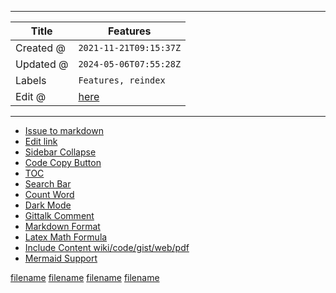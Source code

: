 -----

| Title     | Features                                            |
| --------- | --------------------------------------------------- |
| Created @ | `2021-11-21T09:15:37Z`                              |
| Updated @ | `2024-05-06T07:55:28Z`                              |
| Labels    | `Features, reindex`                                 |
| Edit @    | [here](https://github.com/junxnone/twiki/issues/16) |

-----

  - [Issue to markdown](https://github.com/junxnone/wiki_issue2md)
  - [Edit
    link](https://github.com/junxnone/wiki_issue2md/blob/main/action.yml#L67)
  - [Sidebar
    Collapse](https://github.com/iPeng6/docsify-sidebar-collapse)
  - [Code Copy Button](https://github.com/jperasmus/docsify-copy-code)
  - [TOC](https://github.com/justintien/docsify-plugin-toc)
  - [Search Bar](https://docsify.js.org/#/plugins?id=full-text-search)
  - [Count Word](https://github.com/827652549/docsify-count)
  - [Dark
    Mode](https://github.com/boopathikumar018/docsify-darklight-theme)
  - [Gittalk Comment](https://github.com/gitalk/gitalk)
  - [Markdown Format](/0017_Features_Markdown)
  - [Latex Math Formula](/0018_Features_Latex)
  - [Include Content
    wiki/code/gist/web/pdf](/0013_Features_IncludeContent)
  - [Mermaid Support](/0020_Features_Mermaid)

[filename](0017_Features_Markdown.md ":include")
[filename](0013_Features_IncludeContent.md ":include")
[filename](0018_Features_Latex.md ":include")
[filename](0020_Features_Mermaid.md ":include")
